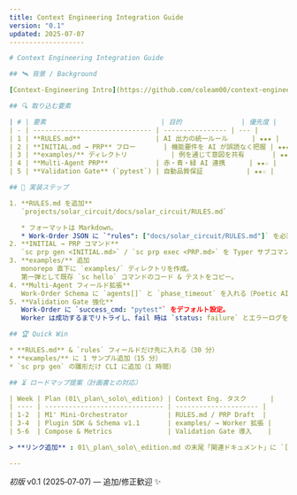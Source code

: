 ```yaml
---
title: Context Engineering Integration Guide
version: "0.1"
updated: 2025-07-07
-------------------

# Context Engineering Integration Guide

## 🛰️ 背景 / Background

[Context‑Engineering Intro](https://github.com/coleam00/context-engineering-intro) で示されたワークフローは、LLM に **明示的な文脈（Context）ファイル**を渡すことで出力品質と再現性を高める手法です。Solar Circuit も *Work‑Order* ベースで類似の仕組みを持つため、要素を移植すれば **少ない労力で大幅な精度向上** が見込めます。

## 🔍 取り込む要素

| # | 要素                             | 目的               | 優先度 |
| - | ------------------------------ | ---------------- | --- |
| 1 | **RULES.md**                   | AI 出力の統一ルール      | ★★★ |
| 2 | **INITIAL.md → PRP** フロー       | 機能要件を AI が誤読なく把握 | ★★★ |
| 3 | **examples/** ディレクトリ           | 例を通じて意図を共有       | ★★☆ |
| 4 | **Multi‑Agent PRP**            | 赤・青・緑 AI 連携      | ★★☆ |
| 5 | **Validation Gate** (`pytest`) | 自動品質保証           | ★★☆ |

## 🚀 実装ステップ

1. **RULES.md を追加**
   `projects/solar_circuit/docs/solar_circuit/RULES.md`

   * フォーマットは Markdown。
   * Work‑Order JSON に `"rules": ["docs/solar_circuit/RULES.md"]` を必須フィールドとして追加。
2. **INITIAL → PRP コマンド**
   `sc prp gen <INITIAL.md>` / `sc prp exec <PRP.md>` を Typer サブコマンドで実装し、Orchestrator に Work‑Order を POST。
3. **examples/** 追加
   monorepo 直下に `examples/` ディレクトリを作成。
   第一弾として既存 `sc hello` コマンドのコード & テストをコピー。
4. **Multi‑Agent フィールド拡張**
   Work‑Order Schema に `agents[]` と `phase_timeout` を入れる（Poetic AI 三体に展開）。
5. **Validation Gate 強化**
   Work‑Order に `success_cmd: "pytest"` をデフォルト設定。
   Worker は成功するまでリトライし、fail 時は `status: failure` とエラーログをレポート。

## 🏆 Quick Win

* **RULES.md** & `rules` フィールドだけ先に入れる（30 分）
* **examples/** に 1 サンプル追加（15 分）
* `sc prp gen` の雛形だけ CLI に追加（1 時間）

## ⏳ ロードマップ提案（計画書との対応）

| Week | Plan (01\_plan\_solo\_edition) | Context Eng. タスク      |
| ---- | ------------------------------ | --------------------- |
| 1‑2  | M1' Mini‑Orchestrator          | RULES.md / PRP Draft  |
| 3‑4  | Plugin SDK & Schema v1.1       | examples/ → Worker 拡張 |
| 5‑6  | Compose & Metrics              | Validation Gate 導入    |

> **リンク追加** : 01\_plan\_solo\_edition.md の末尾「関連ドキュメント」に `[Context Engineering ガイド](02_context_engineering.md)` を追記すると行き来がラクになります。

---
```


*初版* v0.1 (2025‑07‑07)  — 追加/修正歓迎 ✨
